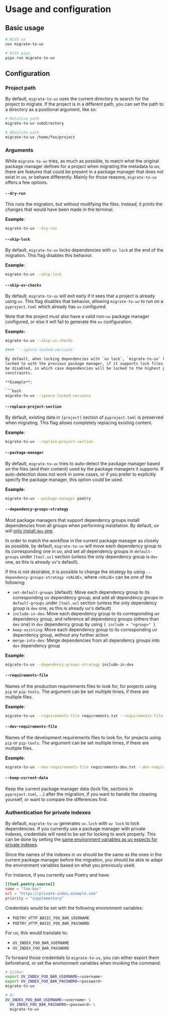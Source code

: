 # Usage and configuration

## Basic usage

```bash
# With uv
uvx migrate-to-uv

# With pipx
pipx run migrate-to-uv
```

## Configuration

### Project path

By default, `migrate-to-uv` uses the current directory to search for the project to migrate. If the project is in a
different path, you can set the path to a directory as a positional argument, like so:

```bash
# Relative path
migrate-to-uv subdirectory

# Absolute path
migrate-to-uv /home/foo/project
```

### Arguments

While `migrate-to-uv` tries, as much as possible, to match what the original package manager defines for a project
when migrating the metadata to uv, there are features that could be present in a package manager that does not exist in
uv, or behave differently. Mainly for those reasons, `migrate-to-uv` offers a few options.

#### `--dry-run`

This runs the migration, but without modifying the files. Instead, it prints the changes that would have been made in
the terminal.

**Example**:

```bash
migrate-to-uv --dry-run
```

#### `--skip-lock`

By default, `migrate-to-uv` locks dependencies with `uv lock` at the end of the migration. This flag disables this
behavior.

**Example**:

```bash
migrate-to-uv --skip-lock
```

#### `--skip-uv-checks`

By default, `migrate-to-uv` will exit early if it sees that a project is already using `uv`.
This flag disables that behavior, allowing `migrate-to-uv` to run on a `pyproject.toml`
which already has `uv` configured.

Note that the project must also have a valid non-`uv` package manager configured,
or else it will fail to generate the `uv` configuration.

**Example:**

```bash
migrate-to-uv --skip-uv-checks

#### `--ignore-locked-versions`

By default, when locking dependencies with `uv lock`, `migrate-to-uv` keeps dependencies to the versions they were
locked to with the previous package manager, if it supports lock files, and if a lock file is found. This behavior can
be disabled, in which case dependencies will be locked to the highest possible versions allowed by the dependencies
constraints.

**Example**:

```bash
migrate-to-uv --ignore-locked-versions
```

#### `--replace-project-section`

By default, existing data in `[project]` section of `pyproject.toml` is preserved when migrating. This flag allows
completely replacing existing content.

**Example**:

```bash
migrate-to-uv --replace-project-section
```

#### `--package-manager`

By default, `migrate-to-uv` tries to auto-detect the package manager based on the files (and their content) used by the
package managers it supports. If auto-detection does not work in some cases, or if you prefer to explicitly specify the
package manager, this option could be used.

**Example**:

```bash
migrate-to-uv --package-manager poetry
```

#### `--dependency-groups-strategy`

Most package managers that support dependency groups install dependencies from all groups when performing installation.
By default, uv will [only install `dev` one](https://docs.astral.sh/uv/concepts/projects/dependencies/#default-groups).

In order to match the workflow in the current package manager as closely as possible, by default, `migrate-to-uv` will
move each dependency group to its corresponding one in uv, and set all dependency groups in `default-groups` under
`[tool.uv]` section (unless the only dependency group is `dev` one, as this is already uv's default).

If this is not desirable, it is possible to change the strategy by using `--dependency-groups-strategy <VALUE>`, where
`<VALUE>` can be one of the following:

- `set-default-groups` (default): Move each dependency group to its corresponding uv dependency group, and add all
  dependency groups in `default-groups` under `[tool.uv]` section (unless the only dependency group is `dev` one, as
  this is already uv's default)
- `include-in-dev`:  Move each dependency group to its corresponding uv dependency group, and reference all dependency
  groups (others than `dev` one) in `dev` dependency group by using `{ include = "<group>" }`
- `keep-existing`: Move each dependency group to its corresponding uv dependency group, without any further action
- `merge-into-dev`: Merge dependencies from all dependency groups into `dev` dependency group

**Example**:

```bash
migrate-to-uv --dependency-groups-strategy include-in-dev
```

#### `--requirements-file`

Names of the production requirements files to look for, for projects using `pip` or `pip-tools`. The argument can be set
multiple times, if there are multiple files.

**Example**:

```bash
migrate-to-uv --requirements-file requirements.txt --requirements-file more-requirements.txt
```

#### `--dev-requirements-file`

Names of the development requirements files to look for, for projects using `pip` or `pip-tools`. The argument can be
set multiple times, if there are multiple files.

**Example**:

```bash
migrate-to-uv --dev-requirements-file requirements-dev.txt --dev-requirements-file requirements-docs.txt
```

#### `--keep-current-data`

Keep the current package manager data (lock file, sections in `pyproject.toml`, ...) after the migration, if you want to
handle the cleaning yourself, or want to compare the differences first.

### Authentication for private indexes

By default, `migrate-to-uv` generates `uv.lock` with `uv lock` to lock dependencies. If you currently use a package
manager with private indexes, credentials will need to be set for locking to work properly. This can be done by setting
the [same environment variables as uv expects for private indexes](https://docs.astral.sh/uv/configuration/indexes/#providing-credentials).

Since the names of the indexes in uv should be the same as the ones in the current package manager before the migration,
you should be able to adapt the environment variables based on what you previously used.

For instance, if you currently use Poetry and have:

```toml
[[tool.poetry.source]]
name = "foo-bar"
url = "https://private-index.example.com"
priority = "supplementary"
```

Credentials would be set with the following environment variables:

- `POETRY_HTTP_BASIC_FOO_BAR_USERNAME`
- `POETRY_HTTP_BASIC_FOO_BAR_PASSWORD`

For uv, this would translate to:

- `UV_INDEX_FOO_BAR_USERNAME`
- `UV_INDEX_FOO_BAR_PASSWORD`

To forward those credentials to `migrate-to-uv`, you can either export them beforehand, or set the environment variables
when invoking the command:

```bash
# Either
export UV_INDEX_FOO_BAR_USERNAME=<username>
export UV_INDEX_FOO_BAR_PASSWORD=<password>
migrate-to-uv

# Or
UV_INDEX_FOO_BAR_USERNAME=<username> \
  UV_INDEX_FOO_BAR_PASSWORD=<password> \
  migrate-to-uv
```
